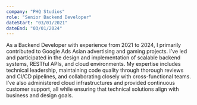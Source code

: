 ```yaml
---
company: "PHQ Studios"
role: "Senior Backend Developer"
dateStart: "03/01/2021"
dateEnd: "03/01/2024"
---
```

As a Backend Developer with experience from 2021 to 2024, I primarily contributed to Google Ads Asian advertising and gaming projects. I’ve led and participated in the design and implementation of scalable backend systems, RESTful APIs, and cloud environments. My expertise includes technical leadership, maintaining code quality through thorough reviews and CI/CD pipelines, and collaborating closely with cross-functional teams. I’ve also administered cloud infrastructures and provided continuous customer support, all while ensuring that technical solutions align with business and design goals.